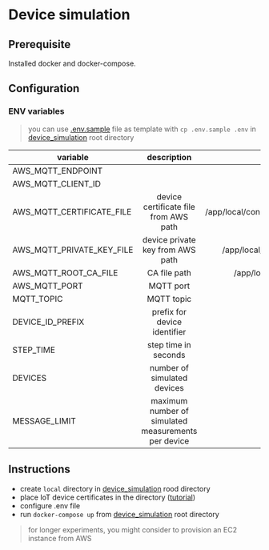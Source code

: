 # Device simulation
## Prerequisite
Installed docker and docker-compose.

## Configuration
### ENV variables
> you can use [.env.sample](./.env.sapmle) file as template with `cp .env.sample .env` in [device_simulation](.) root directory

| variable                  |                     description                     |                                              example |
|---------------------------|:---------------------------------------------------:|-----------------------------------------------------:|
| AWS_MQTT_ENDPOINT         |                                                     |                     <???>.eu-central-1.amazonaws.com |
| AWS_MQTT_CLIENT_ID        |                                                     |                                           testClient |
| AWS_MQTT_CERTIFICATE_FILE |        device certificate file from AWS path        | /app/local/connect_device_package/deviceCert.crt.pem |
| AWS_MQTT_PRIVATE_KEY_FILE |          device private key from AWS path           |     /app/local/connect_device_package/privateKey.key |
| AWS_MQTT_ROOT_CA_FILE     |                    CA file path                     |        /app/local/connect_device_package/root-CA.crt |
| AWS_MQTT_PORT             |                      MQTT port                      |                                                 8883 |
| MQTT_TOPIC                |                     MQTT topic                      |                                      test/experiment |
| DEVICE_ID_PREFIX          |            prefix for device identifier             |                                                test_ |
| STEP_TIME                 |                step time in seconds                 |                                                    1 |
| DEVICES                   |             number of simulated devices             |                                                  100 |
| MESSAGE_LIMIT             | maximum number of simulated measurements per device |                                               100000 |

## Instructions
- create `local` directory in [device_simulation](.) rood directory
- place IoT device certificates in the directory ([tutorial](https://docs.aws.amazon.com/iot/latest/developerguide/iot-gs.html))
- configure .env file
- run `docker-compose up` from [device_simulation](.) root directory

> for longer experiments, you might consider to provision an EC2 instance from AWS 

